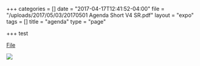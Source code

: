 +++
categories = []
date = "2017-04-17T12:41:52-04:00"
file = "/uploads/2017/05/03/20170501 Agenda Short V4 SR.pdf"
layout = "expo"
tags = []
title = "agenda"
type = "page"

+++
test

[File](/uploads/2017/05/03/20170501%20Agenda%20Short%20V4%20SR.pdf)

![](/GCTC/uploads/2017/05/03/20170501%20Agenda%20Short%20V4%20SR-1.png)